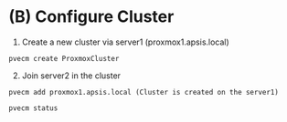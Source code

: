 (B) Configure Cluster
=================================================
1. Create a new cluster via server1 (proxmox1.apsis.local)
```
pvecm create ProxmoxCluster
```
2. Join server2 in the cluster 
```
pvecm add proxmox1.apsis.local (Cluster is created on the server1)
```
```
pvecm status 
```
